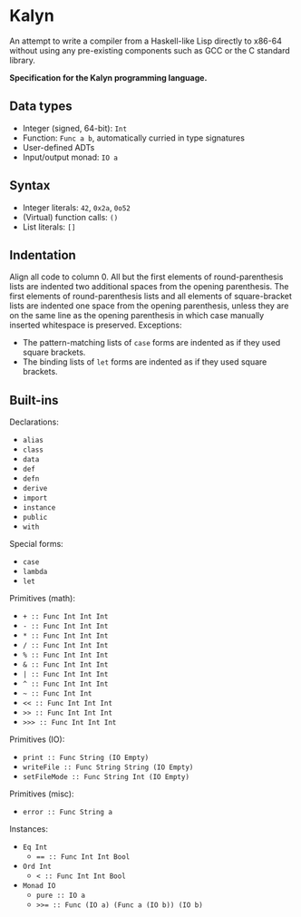 # Kalyn

An attempt to write a compiler from a Haskell-like Lisp directly to
x86-64 without using any pre-existing components such as GCC or the C
standard library.

**Specification for the Kalyn programming language.**

## Data types

* Integer (signed, 64-bit): `Int`
* Function: `Func a b`, automatically curried in type signatures
* User-defined ADTs
* Input/output monad: `IO a`

## Syntax

* Integer literals: `42`, `0x2a`, `0o52`
* (Virtual) function calls: `()`
* List literals: `[]`

## Indentation

Align all code to column 0. All but the first elements of
round-parenthesis lists are indented two additional spaces from the
opening parenthesis. The first elements of round-parenthesis lists and
all elements of square-bracket lists are indented one space from the
opening parenthesis, unless they are on the same line as the opening
parenthesis in which case manually inserted whitespace is preserved.
Exceptions:

* The pattern-matching lists of `case` forms are indented as if they
  used square brackets.
* The binding lists of `let` forms are indented as if they used square
  brackets.

## Built-ins

Declarations:

* `alias`
* `class`
* `data`
* `def`
* `defn`
* `derive`
* `import`
* `instance`
* `public`
* `with`

Special forms:

* `case`
* `lambda`
* `let`

Primitives (math):

* `+ :: Func Int Int Int`
* `- :: Func Int Int Int`
* `* :: Func Int Int Int`
* `/ :: Func Int Int Int`
* `% :: Func Int Int Int`
* `& :: Func Int Int Int`
* `| :: Func Int Int Int`
* `^ :: Func Int Int Int`
* `~ :: Func Int Int`
* `<< :: Func Int Int Int`
* `>> :: Func Int Int Int`
* `>>> :: Func Int Int Int`

Primitives (IO):

* `print :: Func String (IO Empty)`
* `writeFile :: Func String String (IO Empty)`
* `setFileMode :: Func String Int (IO Empty)`

Primitives (misc):

* `error :: Func String a`

Instances:

* `Eq Int`
    * `== :: Func Int Int Bool`
* `Ord Int`
    * `< :: Func Int Int Bool`
* `Monad IO`
    * `pure :: IO a`
    * `>>= :: Func (IO a) (Func a (IO b)) (IO b)`
